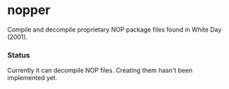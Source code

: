 # nopper
Compile and decompile proprietary NOP package files found in White Day (2001).

### Status
Currently it can decompile NOP files. Creating them hasn't been implemented yet.

